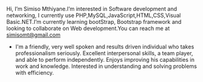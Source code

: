 Hi, I’m Simiso Mthiyane.I’m interested in Software development and networking, I currently use PHP,MySQL,JavaScript,HTML,CSS,Visual Basic.NET.I’m currently learning bootStrap, Bootstrap framework and looking to collaborate on Web development.You can reach me at simisomt@gmail.com

- I'm a friendly, very well spoken and results driven individual who takes professionalism seriously.
  Excellent interpersonal skills, a team player, and able to perform independently.
  Enjoys improving his capabilities in work and knowledge.
  Interested in understanding and solving problems with efficiency.
